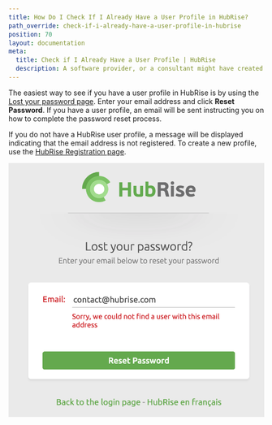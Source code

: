 ```yaml
---
title: How Do I Check If I Already Have a User Profile in HubRise?
path_override: check-if-i-already-have-a-user-profile-in-hubrise
position: 70
layout: documentation
meta:
  title: Check if I Already Have a User Profile | HubRise
  description: A software provider, or a consultant might have created a HubRise account or a user profile for you. Check if you have an established user profiles in HubRise.
---
```


The easiest way to see if you have a user profile in HubRise is by using the [Lost your password page](https://manager.hubrise.com/reset_password/new). Enter your email address and click **Reset Password**. If you have a user profile, an email will be sent instructing you on how to complete the password reset process.

If you do not have a HubRise user profile, a message will be displayed indicating that the email address is not registered. To create a new profile, use the [HubRise Registration page](https://manager.hubrise.com/signup).

![User not verified screen](./images/045-2x-faq-verify-user-profile.png)
